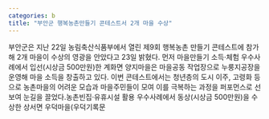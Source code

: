 ```yaml
---
categories: b
title: "부안군 행복농촌만들기 콘테스트서 2개 마을 수상"
---
```

부안군은 지난 22일 농림축산식품부에서 열린 제9회 행복농촌 만들기 콘테스트에 참가해 2개 마을이 수상의 영광을 안았다고 23일 밝혔다. 먼저 마을만들기 소득·체험 우수사례에서 입선(시상금 500만원)한 계화면 양지마을은 마을공동 작업장으로 누룽지공장을 운영해 마을 소득을 창출하고 있다. 이번 콘테스트에서는 청년층의 도시 이주, 고령화 등으로 농촌마을의 어려운 모습과 마을주민들이 모여 이를 극복하는 과정을 퍼포먼스로 선보여 눈길을 끌었다.농촌빈집·유휴시설 활용 우수사례에서 동상(시상금 500만원)을 수상한 상서면 우덕마을(우덕기록문